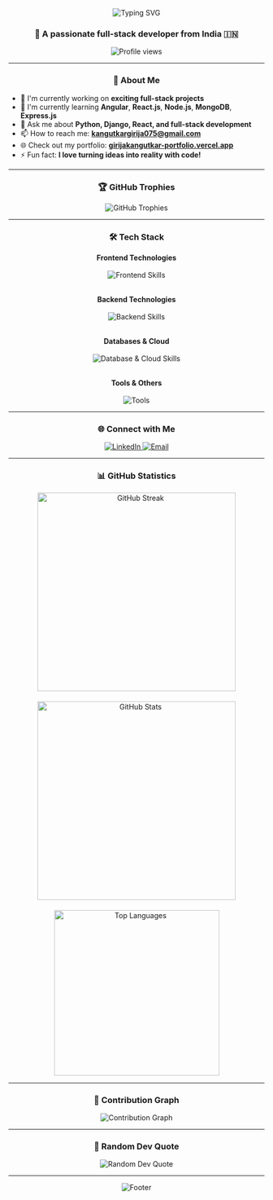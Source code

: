 <div align="center">
  <img src="https://readme-typing-svg.herokuapp.com?font=Fira+Code&size=32&duration=2800&pause=2000&color=A855F7&center=true&vCenter=true&width=940&lines=Hi+%F0%9F%91%8B%2C+I'm+Girija+Kangutkar;Full-Stack+Developer+%F0%9F%9A%80;Passionate+about+creating+amazing+experiences" alt="Typing SVG" />
</div>

<div align="center">
  <h3>🌟 A passionate full-stack developer from India 🇮🇳</h3>
  <img src="https://komarev.com/ghpvc/?username=girijakangutkar&label=Profile%20views&color=blueviolet&style=for-the-badge" alt="Profile views" />
</div>

---

<div align="center">
  
### 🚀 **About Me**

</div>

- 🔭 I'm currently working on **exciting full-stack projects**
- 🌱 I'm currently learning **Angular**, **React.js**, **Node.js**, **MongoDB**, **Express.js**
- 💬 Ask me about **Python, Django, React, and full-stack development**
- 📫 How to reach me: **kangutkargirija075@gmail.com**
- 🌐 Check out my portfolio: **[girijakangutkar-portfolio.vercel.app](https://girija-kangutkar-portfolio-nine.vercel.app/)**
- ⚡ Fun fact: **I love turning ideas into reality with code!**

---

<div align="center">

### 🏆 **GitHub Trophies**
<img src="https://github-profile-trophy.vercel.app/?username=girijakangutkar&theme=radical&no-frame=false&no-bg=false&margin-w=4" alt="GitHub Trophies" />

</div>

---

<div align="center">

### 🛠️ **Tech Stack**

</div>

<div align="center">

**Frontend Technologies**
<br/><br/>
<img src="https://skillicons.dev/icons?i=html,css,js,react,angular,bootstrap" alt="Frontend Skills" />
<br/><br/>

**Backend Technologies**
<br/><br/>
<img src="https://skillicons.dev/icons?i=python,django,nodejs,express" alt="Backend Skills" />
<br/><br/>

**Databases & Cloud**
<br/><br/>
<img src="https://skillicons.dev/icons?i=mongodb,firebase" alt="Database & Cloud Skills" />
<br/><br/>

**Tools & Others**
<br/><br/>
<img src="https://skillicons.dev/icons?i=git,github,vscode,figma,postman" alt="Tools" />

</div>

---

<div align="center">

### 🌐 **Connect with Me**

<a href="https://linkedin.com/in/girija-kangutkar-47a83b279" target="_blank">
  <img src="https://img.shields.io/badge/LinkedIn-0077B5?style=for-the-badge&logo=linkedin&logoColor=white" alt="LinkedIn" />
</a>
<!-- <a href="https://instagram.com/ginnny.g" target="_blank">
  <img src="https://img.shields.io/badge/Instagram-E4405F?style=for-the-badge&logo=instagram&logoColor=white" alt="Instagram" />
</a> -->
<a href="mailto:kangutkargirija075@gmail.com">
  <img src="https://img.shields.io/badge/Email-D14836?style=for-the-badge&logo=gmail&logoColor=white" alt="Email" />
</a>

</div>

---

<div align="center">

### 📊 **GitHub Statistics**

<div style="display: flex; justify-content: center; align-items: center; gap: 20px; flex-wrap: wrap;">
  
<img width="390" src="https://github-readme-streak-stats.herokuapp.com/?user=girijakangutkar&theme=radical&hide_border=true" alt="GitHub Streak" />

<img width="390" src="https://github-readme-stats.vercel.app/api?username=girijakangutkar&show_icons=true&theme=radical&hide_border=true&count_private=true" alt="GitHub Stats" />

<img width="325" src="https://github-readme-stats.vercel.app/api/top-langs/?username=girijakangutkar&theme=radical&hide_border=true&include_all_commits=true&count_private=true&layout=compact" alt="Top Languages" />

</div>

</div>

---

<div align="center">

### 🐍 **Contribution Graph**

<img src="https://github-readme-activity-graph.vercel.app/graph?username=girijakangutkar&theme=react-dark&hide_border=true&area=true" alt="Contribution Graph" />

</div>

---

<div align="center">

### 💭 **Random Dev Quote**
<img src="https://quotes-github-readme.vercel.app/api?type=horizontal&theme=radical" alt="Random Dev Quote" />

</div>

---

<div align="center">
  <img src="https://capsule-render.vercel.app/api?type=waving&color=gradient&height=100&section=footer&text=Thanks%20for%20visiting!&fontSize=16&fontAlignY=75&animation=twinkling&fontColor=gradient" alt="Footer" />
</div>
